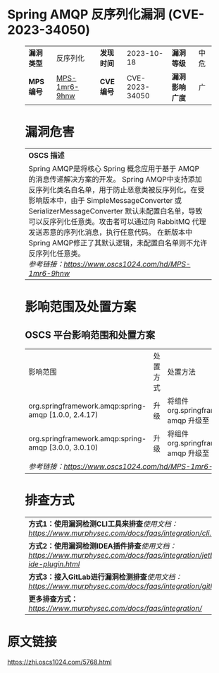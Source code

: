 # Spring AMQP 反序列化漏洞 (CVE-2023-34050)
<figure class="wp-block-table">
    <table>
        <tbody>
        <tr>
            <td><strong>漏洞类型</strong></td>
            <td>反序列化</td>
            <td><strong>发现时间</strong></td>
            <td>2023-10-18</td>
            <td><strong>漏洞等级</strong></td>
            <td>中危</td>
        </tr>
        <tr>
            <td><strong>MPS编号</strong></td>
            <td><a href="https://www.oscs1024.com/hd/MPS-1mr6-9hnw">MPS-1mr6-9hnw</a></td>
            <td><strong>CVE编号</strong></td>
            <td>CVE-2023-34050</td>
            <td><strong>漏洞影响广度</strong></td>
            <td>广</td>
        </tr>
        </tbody>
    </table>
</figure>


<figure class="wp-block-table">
    <h1 class="wp-block-heading">漏洞危害</h1>
    <table>
        <tbody>
        <tr>
            <td><strong>OSCS 描述</strong></td>
        </tr>
        <tr>
            <td>Spring AMQP是将核心 Spring 概念应用于基于 AMQP 的消息传递解决方案的开发。
Spring AMQP中支持添加反序列化类名白名单，用于防止恶意类被反序列化。在受影响版本中，由于 SimpleMessageConverter 或 SerializerMessageConverter 默认未配置白名单，导致可以反序列化任意类。攻击者可以通过向 RabbitMQ 代理发送恶意的序列化消息，执行任意代码。
在新版本中Spring AMQP修正了其默认逻辑，未配置白名单则不允许反序列化任意类。<br><em>参考链接：<a
                    href="https://www.oscs1024.com/hd/MPS-1mr6-9hnw">https://www.oscs1024.com/hd/MPS-1mr6-9hnw</a></em>
            </td>
        </tr>
        </tbody>
    </table>
</figure>


<figure class="wp-block-table alignleft">
    <h1 class="wp-block-heading">影响范围及处置方案</h1>
    <h2 class="wp-block-heading"><strong>OSCS</strong> <strong>平台影响范围和处置方案</strong></h2>
    <table>
        <tbody>
        <tr>
            <td>影响范围</td>
            <td>处置方式</td>
            <td>处置方法</td>
        </tr>
        <tr><td rowspan="1">org.springframework.amqp:spring-amqp [1.0.0, 2.4.17)</td><td>升级</td><td>将组件 org.springframework.amqp:spring-amqp 升级至 2.4.17 及以上版本</td></tr><tr><td rowspan="1">org.springframework.amqp:spring-amqp [3.0.0, 3.0.10)</td><td>升级</td><td>将组件 org.springframework.amqp:spring-amqp 升级至 3.0.10 及以上版本</td></tr>
        <tr>
            <td colspan="3"><em>参考链接：</em><em><a
                    href="https://www.oscs1024.com/hd/MPS-1mr6-9hnw">https://www.oscs1024.com/hd/MPS-1mr6-9hnw</a></em></td>
        </tr>
        </tbody>
    </table>
</figure>


<figure class="wp-block-table">
    <h1 class="wp-block-heading">排查方式</h1>
    <table>
        <tbody>
        <tr>
            <td><strong>方式1：使用漏洞检测CLI工具来排查</strong><em>使用文档：<a
                    href="https://www.murphysec.com/docs/faqs/integration/cli.html">https://www.murphysec.com/docs/faqs/integration/cli.html</a></em>
            </td>
        </tr>
        <tr>
            <td><strong>方式2：使用漏洞检测IDEA插件排查</strong><em>使用文档：<a
                    href="https://www.murphysec.com/docs/faqs/integration/jetbrains-ide-plugin.html">https://www.murphysec.com/docs/faqs/integration/jetbrains-ide-plugin.html</a></em>
            </td>
        </tr>
        <tr>
            <td><strong>方式3：接入GitLab进行漏洞检测排查</strong><em>使用文档：<a
                    href="https://www.murphysec.com/docs/faqs/integration/gitlab.html">https://www.murphysec.com/docs/faqs/integration/gitlab.html</a></em>
            </td>
        </tr>
        <tr>
            <td><strong>更多排查方式：</strong><em><a
                    href="https://www.murphysec.com/docs/faqs/integration/">https://www.murphysec.com/docs/faqs/integration/</a></em>
            </td>
        </tr>
        </tbody>
    </table>
</figure>
<h1>原文链接</h1>
<p><a href="https://zhi.oscs1024.com/5768.html">https://zhi.oscs1024.com/5768.html</a></p>